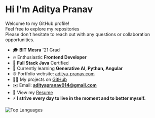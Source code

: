 <h1  align="left">
  Hi I'm Aditya Pranav
</h1>
<p  align="left">Welcome to my GitHub profile! 
   <br>
  Feel free to explore my repositories
  <br>
Please don't hesitate to reach out with any questions or collaboration opportunities.</p>

- 🎓 **BIT Mesra** '21 Grad
- 🔥 Enthusiastic **Frontend Developer**
- 📜 **Full Stack Java** Certified
- 📖 Currently learning **Generative AI, Python, Angular**
- 🌐 Portfolio website: [aditya-pranav.com](https://aditya-pranav.com)
- 👨‍💻 My projects on [GitHub](https://github.com/adityapranav014?tab=repositories)
- ✉️ Email: **adityapranav014@gmail.com**
- 📄 View my [Resume](https://drive.google.com/file/d/1U_jvRucCGX8PewwnAV8n2MMQyahN1L4-/view)
- ⚡ **I strive every day to live in the moment and to better myself.**

<p>
  <img src="https://github-readme-stats.vercel.app/api/top-langs?username=adityapranav014&show_icons=true&locale=en&layout=compact" alt="Top Languages" />
</p>


